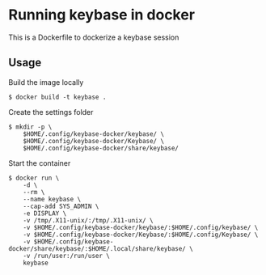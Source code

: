 # Running keybase in docker

This is a Dockerfile to dockerize a keybase session

## Usage

Build the image locally

    $ docker build -t keybase .

Create the settings folder

    $ mkdir -p \
        $HOME/.config/keybase-docker/keybase/ \
        $HOME/.config/keybase-docker/Keybase/ \
        $HOME/.config/keybase-docker/share/keybase/

Start the container

    $ docker run \
        -d \
        --rm \
        --name keybase \
        --cap-add SYS_ADMIN \
        -e DISPLAY \
        -v /tmp/.X11-unix/:/tmp/.X11-unix/ \
        -v $HOME/.config/keybase-docker/keybase/:$HOME/.config/keybase/ \
        -v $HOME/.config/keybase-docker/Keybase/:$HOME/.config/Keybase/ \
        -v $HOME/.config/keybase-docker/share/keybase/:$HOME/.local/share/keybase/ \
        -v /run/user:/run/user \
        keybase

